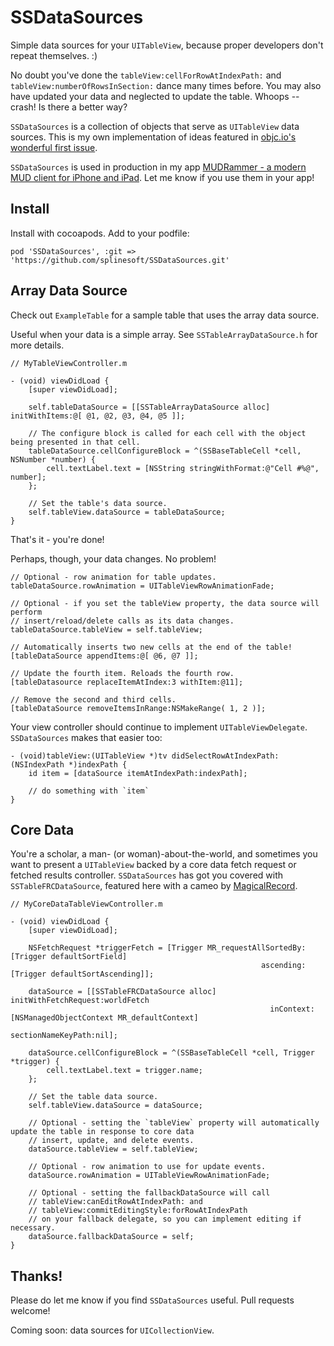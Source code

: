 SSDataSources
=============

Simple data sources for your `UITableView`, because proper developers don't repeat themselves. :)

No doubt you've done the `tableView:cellForRowAtIndexPath:` and `tableView:numberOfRowsInSection:` dance many times before. You may also have updated your data  and neglected to update the table. Whoops -- crash! Is there a better way?

`SSDataSources` is a collection of objects that serve as `UITableView` data sources. This is my own implementation of ideas featured in [objc.io's wonderful first issue](http://www.objc.io/issue-1/table-views.html).

`SSDataSources` is used in production in my app [MUDRammer - a modern MUD client for iPhone and iPad](https://itunes.apple.com/us/app/mudrammer-a-modern-mud-client/id597157072?mt=8). Let me know if you use them in your app!

## Install

Install with cocoapods. Add to your podfile:

```
pod 'SSDataSources', :git => 'https://github.com/splinesoft/SSDataSources.git'
```

## Array Data Source

Check out `ExampleTable` for a sample table that uses the array data source.

Useful when your data is a simple array. See `SSTableArrayDataSource.h` for more details.

```
// MyTableViewController.m

- (void) viewDidLoad {
	[super viewDidLoad];
	
	self.tableDataSource = [[SSTableArrayDataSource alloc] initWithItems:@[ @1, @2, @3, @4, @5 ]];
	
	// The configure block is called for each cell with the object being presented in that cell.
	tableDataSource.cellConfigureBlock = ^(SSBaseTableCell *cell, NSNumber *number) {
		cell.textLabel.text = [NSString stringWithFormat:@"Cell #%@", number];
	};
	
	// Set the table's data source.
	self.tableView.dataSource = tableDataSource;
}
```

That's it - you're done! 

Perhaps, though, your data changes. No problem!

```
// Optional - row animation for table updates.
tableDataSource.rowAnimation = UITableViewRowAnimationFade;

// Optional - if you set the tableView property, the data source will perform
// insert/reload/delete calls as its data changes.
tableDataSource.tableView = self.tableView;
	
// Automatically inserts two new cells at the end of the table!
[tableDataSource appendItems:@[ @6, @7 ]];

// Update the fourth item. Reloads the fourth row.
[tableDatasource replaceItemAtIndex:3 withItem:@11];
	
// Remove the second and third cells.
[tableDataSource removeItemsInRange:NSMakeRange( 1, 2 )];
```

Your view controller should continue to implement `UITableViewDelegate`. `SSDataSources` makes that easier too:

```
- (void)tableView:(UITableView *)tv didSelectRowAtIndexPath:(NSIndexPath *)indexPath {
	id item = [dataSource itemAtIndexPath:indexPath];
	
	// do something with `item`
}
```

## Core Data

You're a scholar, a man- (or woman)-about-the-world, and sometimes you want to present a `UITableView` backed by a core data fetch request or fetched results controller. `SSDataSources` has got you covered with `SSTableFRCDataSource`, featured here with a cameo by [MagicalRecord](https://github.com/magicalpanda/MagicalRecord).

```
// MyCoreDataTableViewController.m

- (void) viewDidLoad {
	[super viewDidLoad];
	
	NSFetchRequest *triggerFetch = [Trigger MR_requestAllSortedBy:[Trigger defaultSortField]
                                                        ascending:[Trigger defaultSortAscending]];
   
    dataSource = [[SSTableFRCDataSource alloc] initWithFetchRequest:worldFetch
                                                          inContext:[NSManagedObjectContext MR_defaultContext]
                                                 sectionNameKeyPath:nil];
                                                 
    dataSource.cellConfigureBlock = ^(SSBaseTableCell *cell, Trigger *trigger) {
        cell.textLabel.text = trigger.name;
    };
    
    // Set the table data source.
    self.tableView.dataSource = dataSource;
    
    // Optional - setting the `tableView` property will automatically update the table in response to core data
    // insert, update, and delete events.
    dataSource.tableView = self.tableView;
    
    // Optional - row animation to use for update events.
    dataSource.rowAnimation = UITableViewRowAnimationFade;
    
    // Optional - setting the fallbackDataSource will call 
    // tableView:canEditRowAtIndexPath: and
    // tableView:commitEditingStyle:forRowAtIndexPath 
    // on your fallback delegate, so you can implement editing if necessary.
    dataSource.fallbackDataSource = self;
}

```

## Thanks!

Please do let me know if you find `SSDataSources` useful. Pull requests welcome!

Coming soon: data sources for `UICollectionView`.